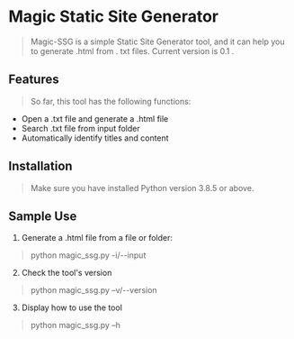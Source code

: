 # Magic Static Site Generator
> Magic-SSG is a simple Static Site Generator tool, and it can help you to generate .html from . txt files. Current version is 0.1 . 
## Features
> So far, this tool has the following functions:
* Open a .txt file and generate a .html file
* Search .txt file from input folder
* Automatically identify titles and content 
## Installation
> Make sure you have installed Python version 3.8.5 or above.
## Sample Use
1. Generate a .html file from a file or folder:
> python magic_ssg.py -i/--input <file name or folder name>
  
2. Check the tool's version
> python magic_ssg.py –v/--version
  
3. Display how to use the tool
> python magic_ssg.py –h
